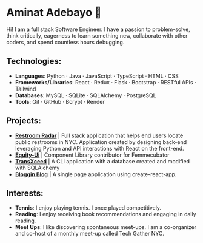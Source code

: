 # Aminat Adebayo 👋
Hi! I am a full stack Software Engineer. I have a passion to problem-solve, think critically, eagerness to learn something new, collaborate with other coders, and spend countless hours debugging.  

## Technologies:
- **Languages**: Python · Java · JavaScript · TypeScript · HTML · CSS
- **Frameworks/Libraries**: React · Redux · Flask · Bootstrap · RESTful APIs · Tailwind
- **Databases**: MySQL · SQLite · SQLAlchemy · PostgreSQL
- **Tools**: Git · GitHub · Bcrypt · Render

## Projects:
- **[Restroom Radar](https://github.com/Amii911/Restroom-Radar-NYC)** | Full stack application that helps end users locate public restrooms in NYC. Application created by designing back-end leveraging Python and API interactions with React on the front-end.
-  **[Equity-Ui](https://github.com/femmecubator/equity-ui)** | Component Library contributor for Femmecubator 
- **[TransXceed](https://github.com/Amii911/TransXceed)** | A CLI application with a database created and modified with SQLAlchemy
- **[Bloggin Blog](https://github.com/Amii911/bloggin-blog)** | A single page application using create-react-app.


## Interests:
- **Tennis**: I enjoy playing tennis. I once played competitively. 
- **Reading**: I enjoy receiving book recommendations and engaging in daily reading. 
- **Meet Ups**:  I like discovering spontaneous meet-ups. I am a co-organizer and co-host of a monthly meet-up called Tech Gather NYC.

